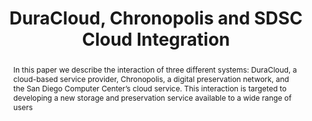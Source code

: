 ---
abstract: 'In this paper we describe the interaction of three different systems: DuraCloud,
  a cloud-based service provider, Chronopolis, a digital preservation network, and
  the San Diego Computer Center’s cloud service. This interaction is targeted to developing
  a new storage and preservation service available to a wide range of users'
creators:
- Woods, Andrew
- Burek, Michael
- Branan, Bill
- Minor, David
- Sutton, Don
date: null
document_url: https://services.phaidra.univie.ac.at/api/object/o:294081/download
grand_parent: iPRES
institutions: []
keywords:
- ischool
- toronto
- canada
- digital preservation
- cloud storage
- integration
landing_page_url: https://phaidra.univie.ac.at/o:294081
language: eng
layout: publication
license: CC BY-NC-SA 3.0 AT
notes_url: null
parent: iPRES 2012
publication_type: poster
size: 537271
slides_url: null
source_name: iPRES
stream_url: null
title: DuraCloud, Chronopolis and SDSC Cloud Integration
year: 2012
---